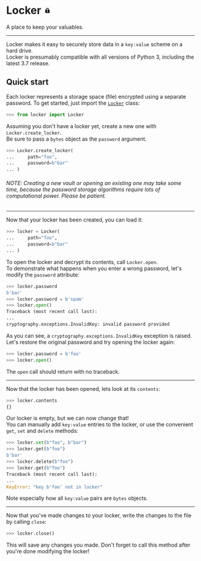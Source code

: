 # Locker ![lock](https://github.com/Coal0/Locker/blob/master/assets/lock.png)
A place to keep your valuables.

---

Locker makes it easy to securely store data in a `key:value` scheme on a hard drive.<br />
Locker is presumably compatible with all versions of Python 3, including the latest 3.7 release.<br />

## Quick start
Each locker represents a storage space (file) encrypted using a separate password.
To get started, just import the [`Locker`](#locker-class) class:

```python
>>> from locker import Locker
```

Assuming you don't have a locker yet, create a new one with `Locker.create_locker`.<br />
Be sure to pass a `bytes` object as the `password` argument.

```python
>>> Locker.create_locker(
...     path="foo",
...     password=b"bar"
... )
```
###### NOTE: Creating a new vault or opening an existing one may take some time, because the password storage algorithms require lots of computational power. Please be patient.

---

Now that your locker has been created, you can load it:

```python
>>> locker = Locker(
...     path="foo",
...     password=b"bar"
... )
```

To open the locker and decrypt its contents, call `Locker.open`.<br />
To demonstrate what happens when you enter a wrong password, let's modify the `password` attribute:

```python
>>> locker.password
b'bar'
>>> locker.password = b'spam'
>>> locker.open()
Traceback (most recent call last):
...
cryptography.exceptions.InvalidKey: invalid password provided
```

As you can see, a `cryptography.exceptions.InvalidKey` exception is raised.<br />
Let's restore the original password and try opening the locker again:

```python
>>> locker.password = b'foo'
>>> locker.open()
```

The `open` call should return with no traceback.

---

Now that the locker has been opened, lets look at its `contents`:

```python
>>> locker.contents
{}
```

Our locker is empty, but we can now change that!<br />
You can manually add `key:value` entries to the locker, or use the convenient `get`, `set` and `delete` methods:

```python
>>> locker.set(b"foo", b"bar")
>>> locker.get(b"foo")
b'bar'
>>> locker.delete(b"foo")
>>> locker.get(b"foo")
Traceback (most recent call last):
...
KeyError: "key b'foo' not in locker"
```

Note especially how all `key:value` pairs are `bytes` objects.<br />

---

Now that you've made changes to your locker, write the changes to the file by calling `close`:

```python
>>> locker.close()
```

This will save any changes you made. Don't forget to call this method after you're done modifying the locker!
